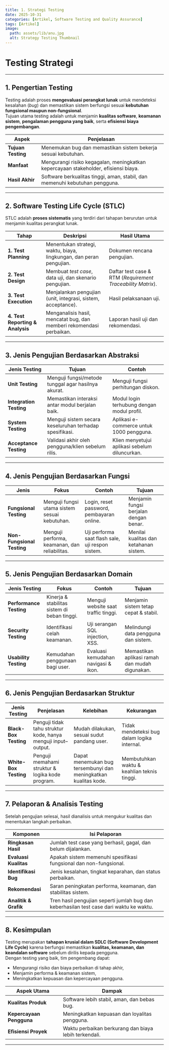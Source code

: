 ```yaml
---
title: 1. Strategi Testing
date: 2025-10-31
categories: [Artikel, Software Testing and Quality Assurance]
tags: [Artikel]
image:
  path: assets/lib/anu.jpg
  alt: Strategy Testing Thumbnail
---
```


# Testing Strategi
---

## 1. Pengertian Testing
Testing adalah proses **mengevaluasi perangkat lunak** untuk mendeteksi kesalahan (*bug*) dan memastikan sistem berfungsi sesuai **kebutuhan fungsional maupun non-fungsional**.  
Tujuan utama testing adalah untuk menjamin **kualitas software**, **keamanan sistem**, **pengalaman pengguna yang baik**, serta **efisiensi biaya pengembangan**.

| **Aspek**             | **Penjelasan**                                                                 |
|------------------------|--------------------------------------------------------------------------------|
| **Tujuan Testing**     | Menemukan bug dan memastikan sistem bekerja sesuai kebutuhan.                  |
| **Manfaat**            | Mengurangi risiko kegagalan, meningkatkan kepercayaan stakeholder, efisiensi biaya. |
| **Hasil Akhir**        | Software berkualitas tinggi, aman, stabil, dan memenuhi kebutuhan pengguna.    |

---

## 2. Software Testing Life Cycle (STLC)
STLC adalah **proses sistematis** yang terdiri dari tahapan berurutan untuk menjamin kualitas perangkat lunak.

| **Tahap**                       | **Deskripsi**                                                                  | **Hasil Utama**                            |
|---------------------------------|--------------------------------------------------------------------------------|--------------------------------------------|
| **1. Test Planning**            | Menentukan strategi, waktu, biaya, lingkungan, dan peran pengujian.            | Dokumen rencana pengujian.                |
| **2. Test Design**              | Membuat *test case*, data uji, dan skenario pengujian.                         | Daftar test case & RTM (*Requirement Traceability Matrix*). |
| **3. Test Execution**           | Menjalankan pengujian (unit, integrasi, sistem, acceptance).                   | Hasil pelaksanaan uji.                    |
| **4. Test Reporting & Analysis**| Menganalisis hasil, mencatat bug, dan memberi rekomendasi perbaikan.           | Laporan hasil uji dan rekomendasi.        |

---

## 3. Jenis Pengujian Berdasarkan Abstraksi

| **Jenis Testing**     | **Tujuan**                                                | **Contoh**                                      |
|------------------------|-----------------------------------------------------------|-------------------------------------------------|
| **Unit Testing**       | Menguji fungsi/metode tunggal agar hasilnya akurat.      | Menguji fungsi perhitungan diskon.              |
| **Integration Testing**| Memastikan interaksi antar modul berjalan baik.          | Modul login terhubung dengan modul profil.      |
| **System Testing**     | Menguji sistem secara keseluruhan terhadap spesifikasi.  | Aplikasi e-commerce untuk 1000 pengguna.        |
| **Acceptance Testing** | Validasi akhir oleh pengguna/klien sebelum rilis.        | Klien menyetujui aplikasi sebelum diluncurkan.  |

---

## 4. Jenis Pengujian Berdasarkan Fungsi

| **Jenis**               | **Fokus**                                      | **Contoh**                                   | **Tujuan**                               |
|--------------------------|------------------------------------------------|-----------------------------------------------|-------------------------------------------|
| **Fungsional Testing**   | Menguji fungsi utama sistem sesuai kebutuhan. | Login, reset password, pembayaran online.     | Menjamin fungsi berjalan dengan benar.    |
| **Non-Fungsional Testing**| Menguji performa, keamanan, dan reliabilitas. | Uji performa saat flash sale, uji respon sistem. | Menilai kualitas dan ketahanan sistem.   |

---

## 5. Jenis Pengujian Berdasarkan Domain

| **Jenis Testing**      | **Fokus**                              | **Contoh**                                      | **Tujuan**                                      |
|-------------------------|-----------------------------------------|-------------------------------------------------|-------------------------------------------------|
| **Performance Testing** | Kinerja & stabilitas sistem di beban tinggi. | Menguji website saat traffic tinggi.            | Menjamin sistem tetap cepat & stabil.           |
| **Security Testing**    | Identifikasi celah keamanan.           | Uji serangan SQL injection, XSS.                | Melindungi data pengguna dan sistem.            |
| **Usability Testing**   | Kemudahan penggunaan bagi user.        | Evaluasi kemudahan navigasi & ikon.             | Memastikan aplikasi ramah dan mudah digunakan.  |

---

## 6. Jenis Pengujian Berdasarkan Struktur

| **Jenis Testing**     | **Penjelasan**                                                  | **Kelebihan**                                         | **Kekurangan**                                       |
|------------------------|----------------------------------------------------------------|--------------------------------------------------------|------------------------------------------------------|
| **Black-Box Testing**  | Penguji tidak tahu struktur kode, hanya menguji input–output. | Mudah dilakukan, sesuai sudut pandang user.            | Tidak mendeteksi bug dalam logika internal.          |
| **White-Box Testing**  | Penguji memahami struktur & logika kode program.              | Dapat menemukan bug tersembunyi dan meningkatkan kualitas kode. | Membutuhkan waktu & keahlian teknis tinggi.         |

---

## 7. Pelaporan & Analisis Testing
Setelah pengujian selesai, hasil dianalisis untuk mengukur kualitas dan menentukan langkah perbaikan.

| **Komponen**         | **Isi Pelaporan**                                                                 |
|-----------------------|-----------------------------------------------------------------------------------|
| **Ringkasan Hasil**   | Jumlah test case yang berhasil, gagal, dan belum dijalankan.                     |
| **Evaluasi Kualitas** | Apakah sistem memenuhi spesifikasi fungsional dan non-fungsional.                |
| **Identifikasi Bug**  | Jenis kesalahan, tingkat keparahan, dan status perbaikan.                        |
| **Rekomendasi**       | Saran peningkatan performa, keamanan, dan stabilitas sistem.                     |
| **Analitik & Grafik** | Tren hasil pengujian seperti jumlah bug dan keberhasilan test case dari waktu ke waktu. |

---

## 8. Kesimpulan
Testing merupakan **tahapan krusial dalam SDLC (Software Development Life Cycle)** karena berfungsi memastikan **kualitas, keamanan, dan keandalan software** sebelum dirilis kepada pengguna.  
Dengan testing yang baik, tim pengembang dapat:

- Mengurangi risiko dan biaya perbaikan di tahap akhir,  
- Menjamin performa & keamanan sistem,  
- Meningkatkan kepuasan dan kepercayaan pengguna.

| **Aspek Utama**        | **Dampak**                                                |
|-------------------------|-----------------------------------------------------------|
| **Kualitas Produk**     | Software lebih stabil, aman, dan bebas bug.              |
| **Kepercayaan Pengguna**| Meningkatkan kepuasan dan loyalitas pengguna.           |
| **Efisiensi Proyek**    | Waktu perbaikan berkurang dan biaya lebih terkendali.   |

---
